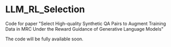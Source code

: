# LLM_RL_Selection
Code for paper "Select High-quality Synthetic QA Pairs to Augment Training
Data in MRC Under the Reward Guidance of Generative Language Models"

The code will be fully available soon.
